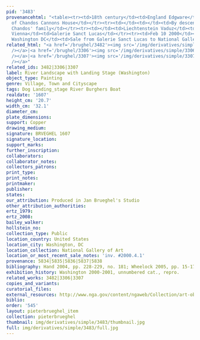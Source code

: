 ```yaml
---
pid: '3483'
provenancehtml: "<table><tr><td>18th century</td><td>England Edgware</td><td>Duke
  of Chandos Cannons House</td></tr><tr><td></td><td></td><td>By descent in Duke of
  Chandos' family</td></tr><tr><td></td><td>Liechtenstein Vaduz</td><td>Galerie Nissi</td></tr><tr><td>2000</td><td>Austria
  Vienna</td><td>Galerie Sanct Lucas</td></tr><tr><td>Feb 10 2000</td><td>United States
  Washington DC</td><td>Sale from Galerie Sanct Lucas to National Gallery of Art</td></tr></table>"
related_html: "<a href='/brughel/3482'><img src='/img/derivatives/simple/3482/thumbnail.jpg'
  /></a>|<a href='/brughel/3306'><img src='/img/derivatives/simple/3306/thumbnail.jpg'
  /></a>|<a href='/brughel/3307'><img src='/img/derivatives/simple/3307/thumbnail.jpg'
  /></a>"
related_ids: 3482|3306|3307
label: River Landscape with Landing Stage (Washington)
object_type: Painting
genre: Village, Town and Cityscape
tags: Dog Landing_stage River Burghers Boat
realdate: '1607'
height_cm: '20.7'
width_cm: '32.1'
diameter_cm:
plate_dimensions:
support: Copper
drawing_medium:
signature: BRVEGHEL 1607
signature_location:
support_marks:
further_inscription:
collaborators:
collaborator_notes:
collectors_patrons:
print_type:
print_notes:
printmaker:
publisher:
states:
our_attribution: Produced in Jan Brueghel's Studio
other_attribution_authorities:
ertz_1979:
ertz_2008:
bailey_walker:
hollstein_no:
collection_type: Public
location_country: United States
location_city: Washington, DC
location_collection: National Gallery of Art
location_or_most_recent_sale_notes: 'inv. #2000.4.1'
provenance: 5834|5835|5836|5837|5838
bibliography: Hand 2004, pp. 228-229, no. 181; Wheelock 2005, pp. 15-17
exhibition_history: Washington 2000-2001, unnumbered cat., repro.
related_works: 3482|3306|3307
copies_and_variants:
curatorial_files:
external_resources: http://www.nga.gov/content/ngaweb/Collection/art-object-page.111124.html
biblio:
order: '545'
layout: pieterbrueghel_item
collection: pieterbrueghel
thumbnail: img/derivatives/simple/3483/thumbnail.jpg
full: img/derivatives/simple/3483/full.jpg
---
```

